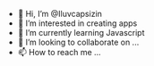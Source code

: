 - 👋 Hi, I’m @Iluvcapsizin
- 👀 I’m interested in creating apps
- 🌱 I’m currently learning Javascript
- 💞️ I’m looking to collaborate on ...
- 📫 How to reach me ...

<!---
Iluvcapsizin/Iluvcapsizin is a ✨ special ✨ repository because its `README.md` (this file) appears on your GitHub profile.
You can click the Preview link to take a look at your changes.
--->
